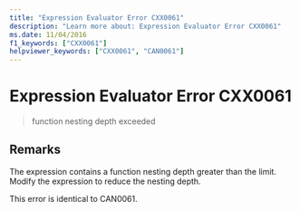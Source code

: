 ```yaml
---
title: "Expression Evaluator Error CXX0061"
description: "Learn more about: Expression Evaluator Error CXX0061"
ms.date: 11/04/2016
f1_keywords: ["CXX0061"]
helpviewer_keywords: ["CXX0061", "CAN0061"]
---
```

# Expression Evaluator Error CXX0061

> function nesting depth exceeded

## Remarks

The expression contains a function nesting depth greater than the limit. Modify the expression to reduce the nesting depth.

This error is identical to CAN0061.

